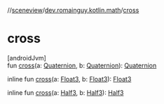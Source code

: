 //[sceneview](../../index.md)/[dev.romainguy.kotlin.math](index.md)/[cross](cross.md)

# cross

[androidJvm]\
fun [cross](cross.md)(a: [Quaternion](-quaternion/index.md), b: [Quaternion](-quaternion/index.md)): [Quaternion](-quaternion/index.md)

inline fun [cross](cross.md)(a: [Float3](-float3/index.md), b: [Float3](-float3/index.md)): [Float3](-float3/index.md)

inline fun [cross](cross.md)(a: [Half3](-half3/index.md), b: [Half3](-half3/index.md)): [Half3](-half3/index.md)
